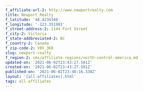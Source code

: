 ```yaml
---
f_affiliate-url-2: http://www.newportrealty.com
title: Newport Realty
f_latitude: '48.4234346'
f_longitude: '-123.351983'
f_street-address-2: 1144 Fort Street­
f_city-2: Victoria­
f_state-addbreviated-2: BC­
f_country-2: Canada
f_zip-code-2: V8V 3K8
slug: newport-realty
f_region-2: cms/affiliate-regions/north-central-america.md
updated-on: '2021-06-02T23:43:27.581Z'
created-on: '2021-06-02T23:43:27.581Z'
published-on: '2021-06-02T23:48:16.338Z'
layout: '[all-affiliates].html'
tags: all-affiliates
---
```



